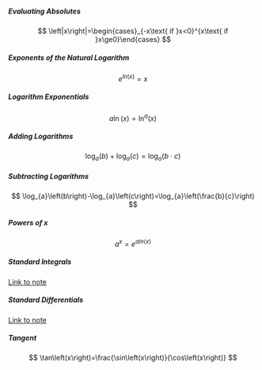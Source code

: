 ##### Evaluating Absolutes
$$
\left|x\right|=\begin{cases}_{-x\text{ if }x<0}^{x\text{ if }x\ge0}\end{cases}
$$

##### Exponents of the Natural Logarithm
$$
e^{ln\left(x\right)}=x
$$

##### Logarithm Exponentials
$$
a\ln\left(x\right)=\ln^{a}\left(x\right)
$$

##### Adding Logarithms
$$
\log_{a}\left(b\right)+\log_{a}\left(c\right)=\log_{a}\left(b\cdot c\right)
$$

##### Subtracting Logarithms
$$
\log_{a}\left(b\right)-\log_{a}\left(c\right)=\log_{a}\left(\frac{b}{c}\right)
$$

##### Powers of $x$
$$
a^{x}=e^{aln\left(x\right)}
$$

##### Standard Integrals
[Link to note](Integration%20and%20Techniques.md#Rules%20of%20Thumb)
##### Standard Differentials
[Link to note](Differentiation%20and%20Techniques.md#Rules%20of%20Thumb)
##### Tangent
$$
\tan\left(x\right)=\frac{\sin\left(x\right)}{\cos\left(x\right)}
$$





